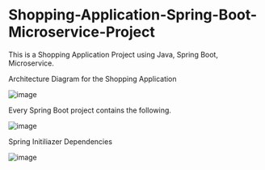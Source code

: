 # Shopping-Application-Spring-Boot-Microservice-Project
This is a Shopping Application Project using Java, Spring Boot, Microservice. 


Architecture Diagram for the Shopping Application

![image](https://github.com/user-attachments/assets/dd2d79fe-8599-4d1c-a789-29b27e45943b)

Every Spring Boot project contains the following.

![image](https://github.com/user-attachments/assets/85f7784e-d400-4dd4-a3a1-465edfbb026e)

Spring Initiliazer Dependencies

![image](https://github.com/user-attachments/assets/42db5b3c-05dc-4195-8d95-5a8a2087c41a)
